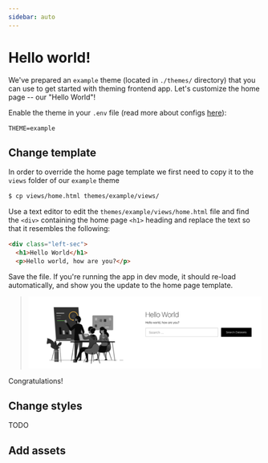 ```yaml
---
sidebar: auto
---
```


# Hello world!

We've prepared an `example` theme (located in `./themes/` directory) that you can use to get started with theming frontend app. Let's customize the home page -- our "Hello World"!

Enable the theme in your `.env` file (read more about configs [here](/frontend/configs/)):

```
THEME=example
```

## Change template

In order to override the home page template we first need to copy it to the `views` folder of our `example` theme

```bash
$ cp views/home.html themes/example/views/
```

Use a text editor to edit the `themes/example/views/home.html` file and find the `<div>` containing the home page `<h1>` heading and replace the text so that it resembles the following:

```html
<div class="left-sec">
  <h1>Hello World</h1>
  <p>Hello world, how are you?</p>
```

Save the file. If you're running the app in dev mode, it should re-load automatically, and show you the update to the home page template.

> ![Hello world!](../../../img/hello_world.png)

Congratulations!

## Change styles

TODO

## Add assets
